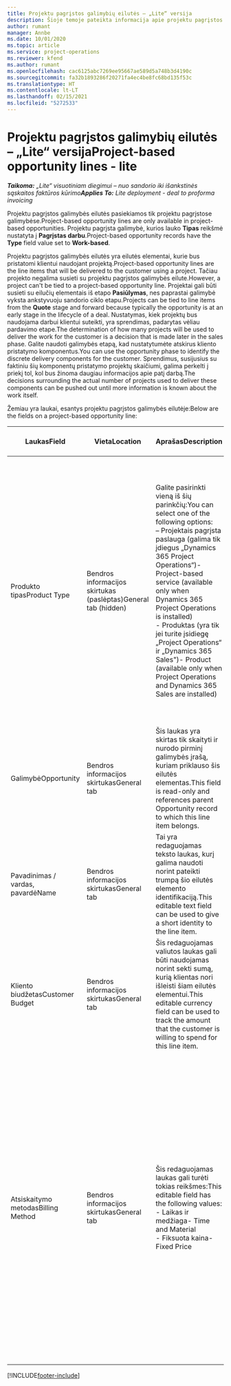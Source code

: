 ```yaml
---
title: Projektu pagrįstos galimybių eilutės – „Lite“ versija
description: Šioje temoje pateikta informacija apie projektu pagrįstos galimybės eilutes. (Pro)
author: rumant
manager: Annbe
ms.date: 10/01/2020
ms.topic: article
ms.service: project-operations
ms.reviewer: kfend
ms.author: rumant
ms.openlocfilehash: cac6125abc7269ee95667ae589d5a748b3d4190c
ms.sourcegitcommit: fa32b1893286f20271fa4ec4be8fc68bd135f53c
ms.translationtype: HT
ms.contentlocale: lt-LT
ms.lasthandoff: 02/15/2021
ms.locfileid: "5272533"
---
```

# <a name="project-based-opportunity-lines---lite"></a><span data-ttu-id="4092f-104">Projektu pagrįstos galimybių eilutės – „Lite“ versija</span><span class="sxs-lookup"><span data-stu-id="4092f-104">Project-based opportunity lines - lite</span></span>

<span data-ttu-id="4092f-105">_**Taikoma:** „Lite“ visuotiniam diegimui – nuo sandorio iki išankstinės sąskaitos faktūros kūrimo_</span><span class="sxs-lookup"><span data-stu-id="4092f-105">_**Applies To:** Lite deployment - deal to proforma invoicing_</span></span>

<span data-ttu-id="4092f-106">Projektu pagrįstos galimybės eilutės pasiekiamos tik projektu pagrįstose galimybėse.</span><span class="sxs-lookup"><span data-stu-id="4092f-106">Project-based opportunity lines are only available in project-based opportunities.</span></span> <span data-ttu-id="4092f-107">Projektu pagrįsta galimybė, kurios lauko **Tipas** reikšmė nustatyta į **Pagrįstas darbu**.</span><span class="sxs-lookup"><span data-stu-id="4092f-107">Project-based opportunity records have the **Type** field value set to **Work-based**.</span></span>

<span data-ttu-id="4092f-108">Projektu pagrįstos galimybės eilutės yra eilutės elementai, kurie bus pristatomi klientui naudojant projektą.</span><span class="sxs-lookup"><span data-stu-id="4092f-108">Project-based opportunity lines are the line items that will be delivered to the customer using a project.</span></span> <span data-ttu-id="4092f-109">Tačiau projekto negalima susieti su projektu pagrįstos galimybės eilute.</span><span class="sxs-lookup"><span data-stu-id="4092f-109">However, a project can't be tied to a project-based opportunity line.</span></span> <span data-ttu-id="4092f-110">Projektai gali būti susieti su eilučių elementais iš etapo **Pasiūlymas**, nes paprastai galimybė vyksta ankstyvuoju sandorio ciklo etapu.</span><span class="sxs-lookup"><span data-stu-id="4092f-110">Projects can be tied to line items from the **Quote** stage and forward because typically the opportunity is at an early stage in the lifecycle of a deal.</span></span> <span data-ttu-id="4092f-111">Nustatymas, kiek projektų bus naudojama darbui klientui suteikti, yra sprendimas, padarytas vėliau pardavimo etape.</span><span class="sxs-lookup"><span data-stu-id="4092f-111">The determination of how many projects will be used to deliver the work for the customer is a decision that is made later in the sales phase.</span></span> <span data-ttu-id="4092f-112">Galite naudoti galimybės etapą, kad nustatytumėte atskirus kliento pristatymo komponentus.</span><span class="sxs-lookup"><span data-stu-id="4092f-112">You can use the opportunity phase to identify the discrete delivery components for the customer.</span></span> <span data-ttu-id="4092f-113">Sprendimus, susijusius su faktiniu šių komponentų pristatymo projektų skaičiumi, galima perkelti į priekį tol, kol bus žinoma daugiau informacijos apie patį darbą.</span><span class="sxs-lookup"><span data-stu-id="4092f-113">The decisions surrounding the actual number of projects used to deliver these components can be pushed out until more information is known about the work itself.</span></span>

<span data-ttu-id="4092f-114">Žemiau yra laukai, esantys projektu pagrįstos galimybės eilutėje:</span><span class="sxs-lookup"><span data-stu-id="4092f-114">Below are the fields on a project-based opportunity line:</span></span>

| <span data-ttu-id="4092f-115">**Laukas**</span><span class="sxs-lookup"><span data-stu-id="4092f-115">**Field**</span></span> | <span data-ttu-id="4092f-116">**Vieta**</span><span class="sxs-lookup"><span data-stu-id="4092f-116">**Location**</span></span> | <span data-ttu-id="4092f-117">**Aprašas**</span><span class="sxs-lookup"><span data-stu-id="4092f-117">**Description**</span></span> | <span data-ttu-id="4092f-118">**Tolesnis poveikis**</span><span class="sxs-lookup"><span data-stu-id="4092f-118">**Downstream impact**</span></span> |
| --- | --- | --- | --- |
| <span data-ttu-id="4092f-119">Produkto tipas</span><span class="sxs-lookup"><span data-stu-id="4092f-119">Product Type</span></span> | <span data-ttu-id="4092f-120">Bendros informacijos skirtukas (paslėptas)</span><span class="sxs-lookup"><span data-stu-id="4092f-120">General tab (hidden)</span></span> | <span data-ttu-id="4092f-121">Galite pasirinkti vieną iš šių parinkčių:</span><span class="sxs-lookup"><span data-stu-id="4092f-121">You can select one of the following options:</span></span></br><span data-ttu-id="4092f-122">– Projektais pagrįsta paslauga (galima tik įdiegus „Dynamics 365 Project Operations“)</span><span class="sxs-lookup"><span data-stu-id="4092f-122">- Project-based service (available only when Dynamics 365 Project Operations is installed)</span></span></br><span data-ttu-id="4092f-123">- Produktas (yra tik jei turite įsidiegę „Project Operations“ ir „Dynamics 365 Sales")</span><span class="sxs-lookup"><span data-stu-id="4092f-123">- Product (available only when Project Operations and Dynamics 365 Sales are installed)</span></span> | <span data-ttu-id="4092f-124">Šio lauko reikšmė nustatoma kaip **Projektu pagrįsta paslauga**, kai galimybėje kuriate projektu pagrįstos galimybės eilutę pagal projektu pagrįstų eilučių tinklelį.</span><span class="sxs-lookup"><span data-stu-id="4092f-124">The value of this field is set to **Project-based service** when you create a project-based opportunity line from the project-based lines grid on the Opportunity.</span></span> <br> <span data-ttu-id="4092f-125">Jei šią reikšmę pakeisite arba perrašysite, projekto funkcijos nebus įjungtos jūsų projektu pagrįstų eilučių elementuose.</span><span class="sxs-lookup"><span data-stu-id="4092f-125">If you change or override this value, the project functionality won't be enabled on your project-based line items.</span></span> |
| <span data-ttu-id="4092f-126">Galimybė</span><span class="sxs-lookup"><span data-stu-id="4092f-126">Opportunity</span></span> | <span data-ttu-id="4092f-127">Bendros informacijos skirtukas</span><span class="sxs-lookup"><span data-stu-id="4092f-127">General tab</span></span> | <span data-ttu-id="4092f-128">Šis laukas yra skirtas tik skaityti ir nurodo pirminį galimybės įrašą, kuriam priklauso šis eilutės elementas.</span><span class="sxs-lookup"><span data-stu-id="4092f-128">This field is read-only and references parent Opportunity record to which this line item belongs.</span></span> | <span data-ttu-id="4092f-129">Nėra jokio tolesnio šio lauko poveikio.</span><span class="sxs-lookup"><span data-stu-id="4092f-129">There is no downstream impact from this field.</span></span> |
| <span data-ttu-id="4092f-130">Pavadinimas / vardas, pavardė</span><span class="sxs-lookup"><span data-stu-id="4092f-130">Name</span></span> | <span data-ttu-id="4092f-131">Bendros informacijos skirtukas</span><span class="sxs-lookup"><span data-stu-id="4092f-131">General tab</span></span> | <span data-ttu-id="4092f-132">Tai yra redaguojamas teksto laukas, kurį galima naudoti norint pateikti trumpą šio eilutės elemento identifikaciją.</span><span class="sxs-lookup"><span data-stu-id="4092f-132">This editable text field can be used to give a short identity to the line item.</span></span> | <span data-ttu-id="4092f-133">Ši reikšmė perkeliama į pasiūlymo eilutę, kai kuriate pasiūlymą iš šios galimybės.</span><span class="sxs-lookup"><span data-stu-id="4092f-133">This value is carried over to the quote line when you create a quote from this opportunity.</span></span> |
| <span data-ttu-id="4092f-134">Kliento biudžetas</span><span class="sxs-lookup"><span data-stu-id="4092f-134">Customer Budget</span></span> | <span data-ttu-id="4092f-135">Bendros informacijos skirtukas</span><span class="sxs-lookup"><span data-stu-id="4092f-135">General tab</span></span> | <span data-ttu-id="4092f-136">Šis redaguojamas valiutos laukas gali būti naudojamas norint sekti sumą, kurią klientas nori išleisti šiam eilutės elementui.</span><span class="sxs-lookup"><span data-stu-id="4092f-136">This editable currency field can be used to track the amount that the customer is willing to spend for this line item.</span></span> | <span data-ttu-id="4092f-137">Ši reikšmė perkeliama į atitinkamą pasiūlymo lauką, kai kuriate pasiūlymą iš šios galimybės.</span><span class="sxs-lookup"><span data-stu-id="4092f-137">This value is carried over to the corresponding field on the quote line when you create a quote from this opportunity.</span></span> |
| <span data-ttu-id="4092f-138">Atsiskaitymo metodas</span><span class="sxs-lookup"><span data-stu-id="4092f-138">Billing Method</span></span> | <span data-ttu-id="4092f-139">Bendros informacijos skirtukas</span><span class="sxs-lookup"><span data-stu-id="4092f-139">General tab</span></span> | <span data-ttu-id="4092f-140">Šis redaguojamas laukas gali turėti tokias reikšmes:</span><span class="sxs-lookup"><span data-stu-id="4092f-140">This editable field has the following values:</span></span></br><span data-ttu-id="4092f-141">- Laikas ir medžiaga</span><span class="sxs-lookup"><span data-stu-id="4092f-141">- Time and Material</span></span></br><span data-ttu-id="4092f-142">- Fiksuota kaina</span><span class="sxs-lookup"><span data-stu-id="4092f-142">- Fixed Price</span></span> | <span data-ttu-id="4092f-143">Ši reikšmė perkeliama į atitinkamą pasiūlymo lauką, kai kuriate pasiūlymą iš šios galimybės.</span><span class="sxs-lookup"><span data-stu-id="4092f-143">This value is carried over to the corresponding field on the quote line when you create a quote from this opportunity.</span></span> <span data-ttu-id="4092f-144">Sukūrus pasiūlymo eilutę laukas užrakinamas ir jo negalima keisti.</span><span class="sxs-lookup"><span data-stu-id="4092f-144">After the quote line is created, the field is locked and can't be changed.</span></span> <span data-ttu-id="4092f-145">Šiam laukui reikšmę priskirkite kaip įmanoma tiksliau.</span><span class="sxs-lookup"><span data-stu-id="4092f-145">Assign this field value as accurately as possible.</span></span> <span data-ttu-id="4092f-146">Jei norite pakeisti šio lauko reikšmę pasiūlymo eilutėje, panaikinkite ir iš naujo sukurkite pasiūlymo eilutę.</span><span class="sxs-lookup"><span data-stu-id="4092f-146">If you need to change the value of this field on the quote line, delete and re-create the quote line.</span></span> |


[!INCLUDE[footer-include](../../includes/footer-banner.md)]